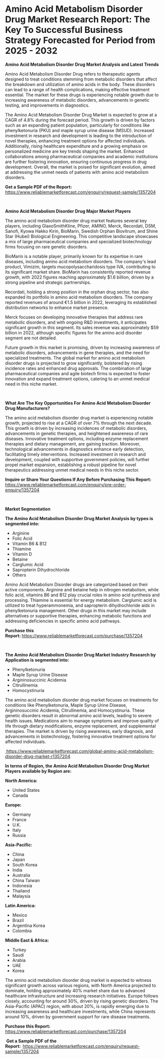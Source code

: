 <p><h1>Amino Acid Metabolism Disorder Drug Market Research Report: The Key To Successful Business Strategy Forecasted for Period from 2025 - 2032</h1></p><p><strong>Amino Acid Metabolism Disorder Drug Market Analysis and Latest Trends</strong></p>
<p><p>Amino Acid Metabolism Disorder Drug refers to therapeutic agents designed to treat conditions stemming from metabolic disorders that affect the breakdown and utilization of amino acids in the body. These disorders can lead to a range of health complications, making effective treatment essential. The market for these drugs is experiencing notable growth due to increasing awareness of metabolic disorders, advancements in genetic testing, and improvements in diagnostics.</p><p>The Amino Acid Metabolism Disorder Drug Market is expected to grow at a CAGR of 4.8% during the forecast period. This growth is driven by factors such as an expanding patient population, particularly for conditions like phenylketonuria (PKU) and maple syrup urine disease (MSUD). Increased investment in research and development is leading to the introduction of novel therapies, enhancing treatment options for affected individuals. Additionally, rising healthcare expenditure and a growing emphasis on personalized medicine are key trends shaping the market. Enhanced collaborations among pharmaceutical companies and academic institutions are further fostering innovation, ensuring continuous progress in drug development. Overall, the market is poised for significant evolution, aimed at addressing the unmet needs of patients with amino acid metabolism disorders.</p></p>
<p><strong>Get a Sample PDF of the Report:&nbsp;</strong> <a href="https://www.reliablemarketforecast.com/enquiry/request-sample/1357204?utm_campaign=3191&utm_medium=2&utm_source=Github&utm_content=ia&utm_term=19042025&utm_id=amino-acid-metabolism-disorder-drug">https://www.reliablemarketforecast.com/enquiry/request-sample/1357204</a></p>
<p>&nbsp;</p>
<p><strong>Amino Acid Metabolism Disorder Drug Major Market Players</strong></p>
<p><p>The amino acid metabolism disorder drug market features several key players, including GlaxoSmithKline, Pfizer, AMINO, Merck, Recordati, DSM, Sanofi, Kyowa Hakko Kirin, BioMarin, Swedish Orphan Biovitrum, and Shine Star (Hubei) Biological Engineering. This competitive landscape showcases a mix of large pharmaceutical companies and specialized biotechnology firms focusing on rare genetic disorders.</p><p>BioMarin is a notable player, primarily known for its expertise in rare diseases, including amino acid metabolism disorders. The company's lead product, Vimizim, targets mucopolysaccharidosis type IVA, contributing to its significant market share. BioMarin has consistently reported revenue growth, with 2022 figures reaching approximately $1.6 billion, driven by a strong pipeline and strategic partnerships.</p><p>Recordati, holding a strong position in the orphan drug sector, has also expanded its portfolio in amino acid metabolism disorders. The company reported revenues of around €1.5 billion in 2022, leveraging its established distribution networks to enhance market presence.</p><p>Merck focuses on developing innovative therapies that address rare metabolic disorders, and with ongoing R&D investments, it anticipates significant growth in this segment. Its sales revenue was approximately $59 billion in 2022, although specific figures for the amino acid disorder segment are not detailed.</p><p>Future growth in this market is promising, driven by increasing awareness of metabolic disorders, advancements in gene therapies, and the need for specialized treatments. The global market for amino acid metabolism disorder drugs is projected to grow significantly, bolstered by rising incidence rates and enhanced drug approvals. The combination of large pharmaceutical companies and agile biotech firms is expected to foster innovation and expand treatment options, catering to an unmet medical need in this niche market.</p></p>
<p>&nbsp;</p>
<p><strong>What Are The Key Opportunities For Amino Acid Metabolism Disorder Drug Manufacturers?</strong></p>
<p><p>The amino acid metabolism disorder drug market is experiencing notable growth, projected to rise at a CAGR of over 7% through the next decade. This growth is driven by increasing incidences of metabolic disorders, advancements in genetic therapies, and heightened awareness of rare diseases. Innovative treatment options, including enzyme replacement therapies and dietary management, are gaining traction. Moreover, technological advancements in diagnostics enhance early detection, facilitating timely interventions. Increased investment in research and development, coupled with supportive government policies, will further propel market expansion, establishing a robust pipeline for novel therapeutics addressing unmet medical needs in this niche sector.</p></p>
<p><strong>Inquire or Share Your Questions If Any Before Purchasing This Report:</strong> <a href="https://www.reliablemarketforecast.com/enquiry/pre-order-enquiry/1357204?utm_campaign=3191&utm_medium=2&utm_source=Github&utm_content=ia&utm_term=19042025&utm_id=amino-acid-metabolism-disorder-drug">https://www.reliablemarketforecast.com/enquiry/pre-order-enquiry/1357204</a></p>
<p>&nbsp;</p>
<p><strong>Market Segmentation</strong></p>
<p><strong>The Amino Acid Metabolism Disorder Drug Market Analysis by types is segmented into:</strong></p>
<p><ul><li>Arginine</li><li>Folic Acid</li><li>Vitamin B6 & B12</li><li>Thiamine</li><li>Vitamin D</li><li>Betaine</li><li>Carglumic Acid</li><li>Sapropterin Dihydrochloride</li><li>Others</li></ul></p>
<p><p>Amino Acid Metabolism Disorder drugs are categorized based on their active components. Arginine and betaine help in nitrogen metabolism, while folic acid, vitamins B6 and B12 play crucial roles in amino acid synthesis and processing. Thiamine is essential for energy metabolism. Carglumic acid is utilized to treat hyperammonemia, and sapropterin dihydrochloride aids in phenylketonuria management. Other drugs in this market may include alternatives or supportive therapies, enhancing metabolic functions and addressing deficiencies in specific amino acid pathways.</p></p>
<p><strong>Purchase this Report:&nbsp;</strong><a href="https://www.reliablemarketforecast.com/purchase/1357204?utm_campaign=3191&utm_medium=2&utm_source=Github&utm_content=ia&utm_term=19042025&utm_id=amino-acid-metabolism-disorder-drug">https://www.reliablemarketforecast.com/purchase/1357204</a></p>
<p>&nbsp;</p>
<p><strong>The Amino Acid Metabolism Disorder Drug Market Industry Research by Application is segmented into:</strong></p>
<p><ul><li>Phenylketonuria</li><li>Maple Syrup Urine Disease</li><li>Argininosuccinic Acidemia</li><li>Citrullinemia</li><li>Homocystinuria</li></ul></p>
<p><p>The amino acid metabolism disorder drug market focuses on treatments for conditions like Phenylketonuria, Maple Syrup Urine Disease, Argininosuccinic Acidemia, Citrullinemia, and Homocystinuria. These genetic disorders result in abnormal amino acid levels, leading to severe health issues. Medications aim to manage symptoms and improve quality of life through dietary modifications, enzyme replacement, and supplemental therapies. The market is driven by rising awareness, early diagnosis, and advancements in biotechnology, fostering innovative treatment options for affected individuals.</p></p>
<p><a href="https://www.reliablemarketforecast.com/global-amino-acid-metabolism-disorder-drug-market-r1357204?utm_campaign=3191&utm_medium=2&utm_source=Github&utm_content=ia&utm_term=19042025&utm_id=amino-acid-metabolism-disorder-drug">&nbsp;https://www.reliablemarketforecast.com/global-amino-acid-metabolism-disorder-drug-market-r1357204</a></p>
<p><strong>In terms of Region, the Amino Acid Metabolism Disorder Drug Market Players available by Region are:</strong></p>
<p>
    <p> <strong> North America: </strong>
        <ul>
            <li>United States</li>
            <li>Canada</li>
        </ul>
        </p> 
    <p> <strong> Europe: </strong>
        <ul>
            <li>Germany</li>
            <li>France</li>
            <li>U.K.</li>
            <li>Italy</li>
            <li>Russia</li>
        </ul>
        </p> 
    <p> <strong> Asia-Pacific: </strong>
        <ul>
            <li>China</li>
            <li>Japan</li>
            <li>South Korea</li>
            <li>India</li>
            <li>Australia</li>
            <li>China Taiwan</li>
            <li>Indonesia</li>
            <li>Thailand</li>
            <li>Malaysia</li>
        </ul>
        </p> 
    <p> <strong> Latin America: </strong>
        <ul>
            <li>Mexico</li>
            <li>Brazil</li>
            <li>Argentina Korea</li>
            <li>Colombia</li>
        </ul>
        </p> 
    <p> <strong> Middle East & Africa: </strong>
        <ul>
            <li>Turkey</li>
            <li>Saudi</li>
            <li>Arabia</li>
            <li>UAE</li>
            <li>Korea</li>
        </ul>
    </p>
    </p>
<p><p>The amino acid metabolism disorder drug market is expected to witness significant growth across various regions, with North America projected to dominate, holding approximately 40% market share due to advanced healthcare infrastructure and increasing research initiatives. Europe follows closely, accounting for around 30%, driven by rising genetic disorders. The Asia-Pacific (APAC) region, with about 20%, is rapidly emerging due to increasing awareness and healthcare investments, while China represents around 10%, driven by government support for rare disease treatments.</p></p>
<p><strong>Purchase this Report: </strong><a href="https://www.reliablemarketforecast.com/purchase/1357204?utm_campaign=3191&utm_medium=2&utm_source=Github&utm_content=ia&utm_term=19042025&utm_id=amino-acid-metabolism-disorder-drug">https://www.reliablemarketforecast.com/purchase/1357204</a></p>
<p>&nbsp;<strong>Get a Sample PDF of the Report:&nbsp;&nbsp;</strong><a href="https://www.reliablemarketforecast.com/enquiry/request-sample/1357204?utm_campaign=3191&utm_medium=2&utm_source=Github&utm_content=ia&utm_term=19042025&utm_id=amino-acid-metabolism-disorder-drug">https://www.reliablemarketforecast.com/enquiry/request-sample/1357204</a></p>
<p><strong></strong></p>
<p><p></p><p></p><p></p></p>